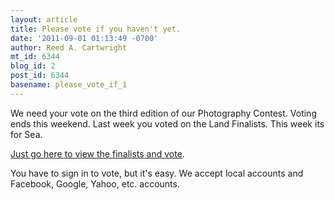 ```yaml
---
layout: article
title: Please vote if you haven't yet.
date: '2011-09-01 01:13:49 -0700'
author: Reed A. Cartwright
mt_id: 6344
blog_id: 2
post_id: 6344
basename: please_vote_if_1
---
```

We need your vote on the third edition of our Photography Contest.  Voting ends this weekend.  Last week you voted on the Land Finalists.  This week its for Sea.

[Just go here to view the finalists and vote](http://pandasthumb.org/archives/2011/08/photography-con-11.html).

You have to sign in to vote, but it's easy.  We accept local accounts and Facebook, Google, Yahoo, etc. accounts.
